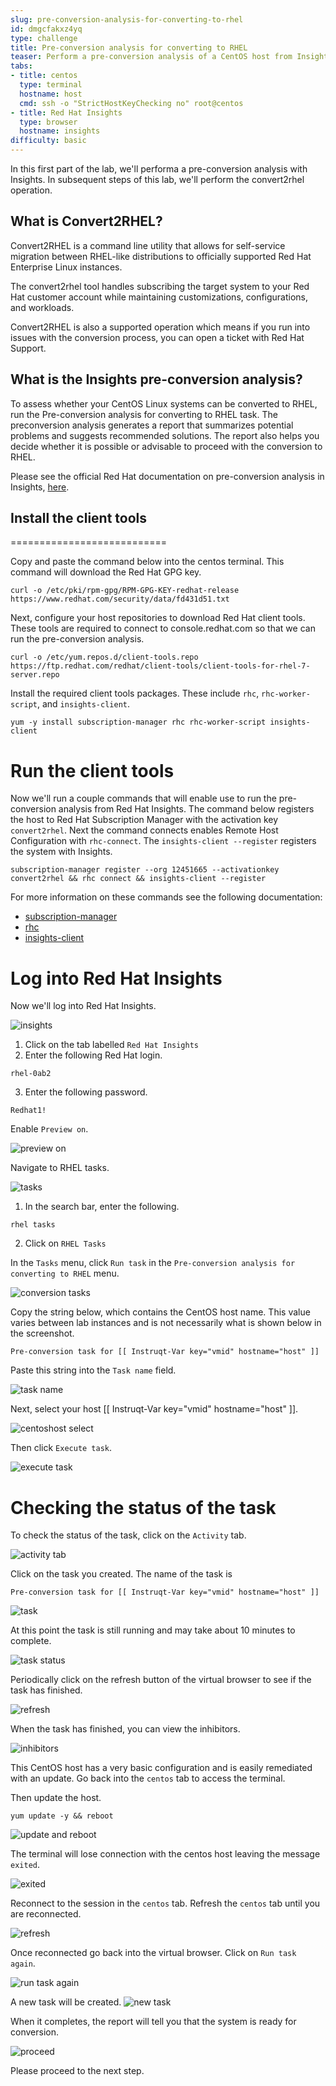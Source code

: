 ```yaml
---
slug: pre-conversion-analysis-for-converting-to-rhel
id: dmgcfakxz4yq
type: challenge
title: Pre-conversion analysis for converting to RHEL
teaser: Perform a pre-conversion analysis of a CentOS host from Insights.
tabs:
- title: centos
  type: terminal
  hostname: host
  cmd: ssh -o "StrictHostKeyChecking no" root@centos
- title: Red Hat Insights
  type: browser
  hostname: insights
difficulty: basic
---
```

In this first part of the lab, we'll performa a pre-conversion analysis with Insights. In subsequent steps of this lab, we'll perform the convert2rhel operation.

## What is Convert2RHEL?

Convert2RHEL is a command line utility that allows for self-service migration between RHEL-like distributions to officially supported Red Hat Enterprise Linux instances.

The convert2rhel tool handles subscribing the target system to your Red Hat customer account while maintaining customizations, configurations, and workloads.

Convert2RHEL is also a supported operation which means if you run into issues with the conversion process, you can open a ticket with Red Hat Support.

## What is the Insights pre-conversion analysis?

To assess whether your CentOS Linux systems can be converted to RHEL, run the Pre-conversion analysis for converting to RHEL task. The preconversion analysis generates a report that summarizes potential problems and suggests recommended solutions. The report also helps you decide whether it is possible or advisable to proceed with the conversion to RHEL.

Please see the official Red Hat documentation on pre-conversion analysis in Insights, [here](https://access.redhat.com/documentation/en-us/red_hat_enterprise_linux/8/html-single/converting_from_an_rpm-based_linux_distribution_to_rhel/index#proc_preparing-for-a-rhel-conversion-using-insights_converting-using-insights).

## Install the client tools
===========================

Copy and paste the command below into the centos terminal. This command will download the Red Hat GPG key.

```
curl -o /etc/pki/rpm-gpg/RPM-GPG-KEY-redhat-release https://www.redhat.com/security/data/fd431d51.txt
```

Next, configure your host repositories to download Red Hat client tools. These tools are required to connect to console.redhat.com so that we can run the pre-conversion analysis.

```
curl -o /etc/yum.repos.d/client-tools.repo https://ftp.redhat.com/redhat/client-tools/client-tools-for-rhel-7-server.repo
```

Install the required client tools packages. These include `rhc`, `rhc-worker-script`, and `insights-client`.

```
yum -y install subscription-manager rhc rhc-worker-script insights-client
```

Run the client tools
====================

Now we'll run a couple commands that will enable use to run the pre-conversion analysis from Red Hat Insights. The command below registers the host to Red Hat Subscription Manager with the activation key `convert2rhel`. Next the command connects enables Remote Host Configuration with `rhc-connect`. The `insights-client --register` registers the system with Insights.

```
subscription-manager register --org 12451665 --activationkey convert2rhel && rhc connect && insights-client --register

```

For more information on these commands see the following documentation:
- [subscription-manager](https://access.redhat.com/solutions/253273)
- [rhc](https://access.redhat.com/articles/rhc)
- [insights-client](https://access.redhat.com/documentation/en-us/red_hat_insights/2023/html/client_configuration_guide_for_red_hat_insights/index)

Log into Red Hat Insights
=========================

Now we'll log into Red Hat Insights.

![insights](../assets/insightsvirtualbrowser.png)

1) Click on the tab labelled `Red Hat Insights`
2) Enter the following Red Hat login.
```
rhel-0ab2
```
3) Enter the following password.
```
Redhat1!
```

Enable `Preview on`.

![preview on](../assets/enablepreview.png)

Navigate to RHEL tasks.

![tasks](../assets/rheltasks.png)

1) In the search bar, enter the following.
```
rhel tasks
```
2) Click on `RHEL Tasks`

In the `Tasks` menu, click `Run task` in the `Pre-conversion analysis for converting to RHEL` menu.

![conversion tasks](../assets/runtask.png)

Copy the string below, which contains the CentOS host name. This value varies between lab instances and is not necessarily what is shown below in the screenshot.

```
Pre-conversion task for [[ Instruqt-Var key="vmid" hostname="host" ]]
```

Paste this string into the `Task name` field.

![task name](../assets/taskname.png)

Next, select your host [[ Instruqt-Var key="vmid" hostname="host" ]].

![centoshost select](../assets/centoshostselect.png)

Then click `Execute task`.

![execute task](../assets/executetask.png)

Checking the status of the task
===============================

To check the status of the task, click on the `Activity` tab.

![activity tab](../assets/activitytab.png)

Click on the task you created. The name of the task is
```
Pre-conversion task for [[ Instruqt-Var key="vmid" hostname="host" ]]
```

![task](../assets/clicktask.png)

At this point the task is still running and may take about 10 minutes to complete.

![task status](../assets/taskstatus.png)

Periodically click on the refresh button of the virtual browser to see if the task has finished.

![refresh](../assets/refreshstatus.png)

When the task has finished, you can view the inhibitors.

![inhibitors](../assets/invalidkernel.png)

This CentOS host has a very basic configuration and is easily remediated with an update. Go back into the `centos` tab to access the terminal.

Then update the host.

```
yum update -y && reboot
```

![update and reboot](../assets/updatedandreboot.png)

The terminal will lose connection with the centos host leaving the message `exited`.

![exited](../assets/exited.png)

Reconnect to the session in the `centos` tab. Refresh the `centos` tab until you are reconnected.

![refresh](../assets/refreshbutton.png)

Once reconnected go back into the virtual browser. Click on `Run task again`.

![run task again](../assets/runtaskagain.png)

A new task will be created.
![new task](../assets/newtask.png)

When it completes, the report will tell you that the system is ready for conversion.

![proceed](../assets/proceedconversion.png)

Please proceed to the next step.